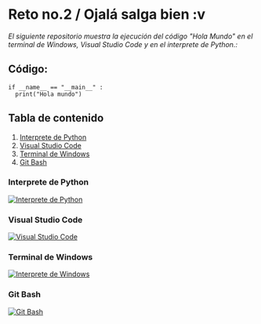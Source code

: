 # Reto no.2 / Ojalá salga bien :v
_El siguiente repositorio muestra la ejecución del código "Hola Mundo" en el terminal de Windows, Visual Studio Code y en el interprete de Python.:_

## **Código:**
```
if __name__ == "__main__" :
  print("Hola mundo")
```

## Tabla de contenido
1. [Interprete de Python](#interprete-de-python)
2. [Visual Studio Code](#visual-studio-code)
3. [Terminal de Windows](#terminal-de-windows)
4. [Git Bash](#git-bash)
   
 ### Interprete de Python
[![Interprete de Python](https://i.postimg.cc/W4LmV8gf/Captura-de-pantalla-2024-02-09-155627-1.png)](https://postimg.cc/pmC5YD0D)

 ### Visual Studio Code
[![Visual Studio Code](https://i.postimg.cc/52F5DTYC/Captura-de-pantalla-2024-02-09-155654-1.png)](https://postimg.cc/3kYDvLZ8)

 ### Terminal de Windows
[![Interprete de Windows](https://i.postimg.cc/6QrrpZh6/Captura-de-pantalla-2024-02-12-112810.png)](https://postimg.cc/5HtYP6GD)

 ### Git Bash
[![Git Bash](https://i.postimg.cc/BvVNfFj5/Captura-de-pantalla-2024-02-12-120023.png)](https://postimg.cc/VSXXjdB5)






